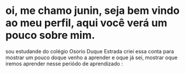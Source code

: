 # oi, me chamo junin, seja bem vindo ao meu perfil, aqui você verá um pouco sobre mim.
 sou estudande do colégio Osorio Duque Estrada criei essa conta para mostrar um pouco doque venho a aprender e oque já sei, mostrar oque iremos aprender nesse periódo de aprendizado :
